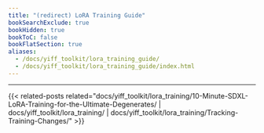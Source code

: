 ```yaml
---
title: "(redirect) LoRA Training Guide"
bookSearchExclude: true
bookHidden: true
bookToC: false
bookFlatSection: true
aliases:
  - /docs/yiff_toolkit/lora_training_guide/
  - /docs/yiff_toolkit/lora_training_guide/index.html
---
```


---

{{< related-posts related="docs/yiff_toolkit/lora_training/10-Minute-SDXL-LoRA-Training-for-the-Ultimate-Degenerates/ | docs/yiff_toolkit/lora_training/ | docs/yiff_toolkit/lora_training/Tracking-Training-Changes/" >}}
